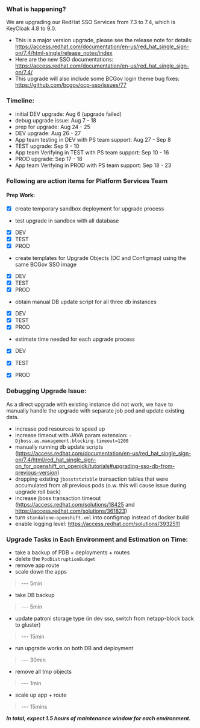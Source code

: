 
### What is happening?

We are upgrading our RedHat SSO Services from 7.3 to 7.4, which is KeyCloak 4.8 to 9.0.
- This is a major version upgrade, please see the release note for details: https://access.redhat.com/documentation/en-us/red_hat_single_sign-on/7.4/html-single/release_notes/index
- Here are the new SSO documentations: https://access.redhat.com/documentation/en-us/red_hat_single_sign-on/7.4/
- This upgrade will also include some BCGov login theme bug fixes: https://github.com/bcgov/ocp-sso/issues/77

### Timeline:
- initial DEV upgrade: Aug 6 (upgrade failed)
- debug upgrade issue: Aug 7 - 18
- prep for upgrade: Aug 24 - 25
- DEV upgrade: Aug 26 - 27
- App team testing in DEV with PS team support: Aug 27 - Sep 8
- TEST upgrade: Sep 9 - 10
- App team Verifying in TEST with PS team support: Sep 10 - 16
- PROD upgrade: Sep 17 - 18
- App team Verifying in PROD with PS team support: Sep 18 - 23

### Following are action items for Platform Services Team

#### Prep Work:
- [x] create temporary sandbox deployment for upgrade process
- test upgrade in sandbox with all database
- [x] DEV
- [x] TEST
- [x] PROD
- create templates for Upgrade Objects (DC and Configmap) using the same BCGov SSO image
- [x] DEV
- [x] TEST
- [x] PROD
- obtain manual DB update script for all three db instances
- [x] DEV
- [x] TEST
- [x] PROD
- estimate time needed for each upgrade process
- [x] DEV
- [x] TEST
- [x] PROD


### Debugging Upgrade Issue:
As a direct upgrade with existing instance did not work, we have to manually handle the upgrade with separate job pod and update existing data.
- increase pod resources to speed up
- increase timeout with JAVA param extension: `-Djboss.as.management.blocking.timeout=1200`
- manually running db update scripts (https://access.redhat.com/documentation/en-us/red_hat_single_sign-on/7.4/html/red_hat_single_sign-on_for_openshift_on_openjdk/tutorials#upgrading-sso-db-from-previous-version)
- dropping existing `jbosststxtable` transaction tables that were accumulated from all previous pods (o.w. this will cause issue during upgrade roll back)
- increase jboss transaction timeout (https://access.redhat.com/solutions/18425 and https://access.redhat.com/solutions/361823)
- turn `standalone-openshift.xml` into configmap instead of docker build
- enable logging level: https://access.redhat.com/solutions/3932511


### Upgrade Tasks in Each Environment and Estimation on Time:
- take a backup of PDB + deployments + routes
- delete the `PodDistruptionBudget`
- remove app route
- scale down the apps
> --- 5min
- take DB backup
> --- 5min
- update patroni storage type (in dev sso, switch from netapp-block back to gluster)
> --- 15min
- run upgrade works on both DB and deployment
> --- 30min
- remove all tmp objects
> --- 1min
- scale up app + route
> --- 15mins

***In total, expect 1.5 hours of maintenance window for each environment.***
